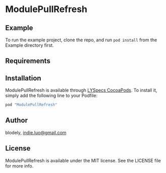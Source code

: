 # ModulePullRefresh

## Example

To run the example project, clone the repo, and run `pod install` from the Example directory first.

## Requirements

## Installation

ModulePullRefresh is available through [LYSpecs CocoaPods](https://github.com/blodely/LYSpecs). To install
it, simply add the following line to your Podfile:

```ruby
pod "ModulePullRefresh"
```

## Author

blodely, indie.luo@gmail.com

## License

ModulePullRefresh is available under the MIT license. See the LICENSE file for more info.
